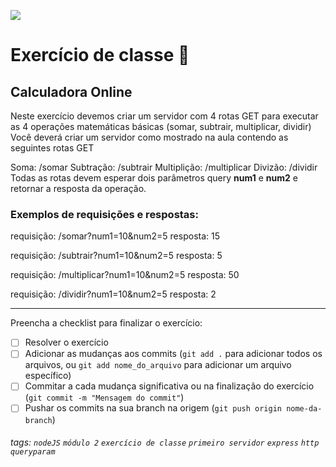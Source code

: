 ![](https://i.imgur.com/xG74tOh.png)

# Exercício de classe 🏫

## Calculadora Online

Neste exercício devemos criar um servidor com 4 rotas GET para executar as 4 operações matemáticas básicas (somar, subtrair, multiplicar, dividir)
Você deverá criar um servidor como mostrado na aula contendo as seguintes rotas GET

Soma: /somar
Subtração: /subtrair
Multiplição: /multiplicar
Divizão: /dividir
Todas as rotas devem esperar dois parâmetros query **num1** e **num2** e retornar a resposta da operação.

### Exemplos de requisições e respostas:

requisição: /somar?num1=10&num2=5 resposta: 15

requisição: /subtrair?num1=10&num2=5 resposta: 5

requisição: /multiplicar?num1=10&num2=5 resposta: 50

requisição: /dividir?num1=10&num2=5 resposta: 2

---

Preencha a checklist para finalizar o exercício:

- [ ] Resolver o exercício
- [ ] Adicionar as mudanças aos commits (`git add .` para adicionar todos os arquivos, ou `git add nome_do_arquivo` para adicionar um arquivo específico)
- [ ] Commitar a cada mudança significativa ou na finalização do exercício (`git commit -m "Mensagem do commit"`)
- [ ] Pushar os commits na sua branch na origem (`git push origin nome-da-branch`)

###### tags: `nodeJS` `módulo 2` `exercício de classe` `primeiro servidor` `express` `http` `queryparam`